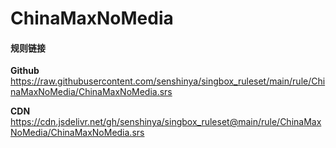 # ChinaMaxNoMedia

#### 规则链接

**Github**
https://raw.githubusercontent.com/senshinya/singbox_ruleset/main/rule/ChinaMaxNoMedia/ChinaMaxNoMedia.srs

**CDN**
https://cdn.jsdelivr.net/gh/senshinya/singbox_ruleset@main/rule/ChinaMaxNoMedia/ChinaMaxNoMedia.srs